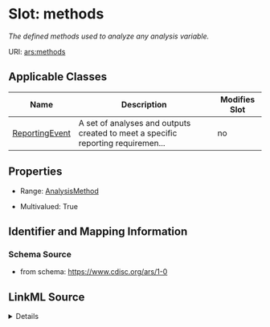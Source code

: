 # Slot: methods


_The defined methods used to analyze any analysis variable._



URI: [ars:methods](https://www.cdisc.org/ars/1-0/methods)



<!-- no inheritance hierarchy -->




## Applicable Classes

| Name | Description | Modifies Slot |
| --- | --- | --- |
[ReportingEvent](ReportingEvent.md) | A set of analyses and outputs created to meet a specific reporting requiremen... |  no  |







## Properties

* Range: [AnalysisMethod](AnalysisMethod.md)

* Multivalued: True





## Identifier and Mapping Information







### Schema Source


* from schema: https://www.cdisc.org/ars/1-0




## LinkML Source

<details>
```yaml
name: methods
description: The defined methods used to analyze any analysis variable.
from_schema: https://www.cdisc.org/ars/1-0
rank: 1000
multivalued: true
alias: methods
domain_of:
- ReportingEvent
range: AnalysisMethod
inlined: true
inlined_as_list: true

```
</details>